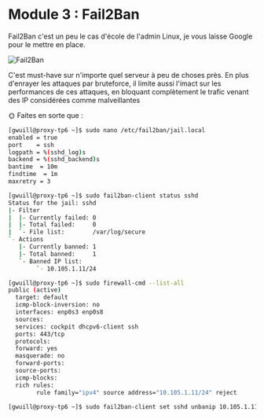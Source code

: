 # Module 3 : Fail2Ban

Fail2Ban c'est un peu le cas d'école de l'admin Linux, je vous laisse Google pour le mettre en place.

![Fail2Ban](./../pics/fail2ban.png)

C'est must-have sur n'importe quel serveur à peu de choses près. En plus d'enrayer les attaques par bruteforce, il limite aussi l'imact sur les performances de ces attaques, en bloquant complètement le trafic venant des IP considérées comme malveillantes

🌞 Faites en sorte que :

```bash
[gwuill@proxy-tp6 ~]$ sudo nano /etc/fail2ban/jail.local
enabled = true
port    = ssh
logpath = %(sshd_log)s
backend = %(sshd_backend)s
bantime  = 10m
findtime  = 1m
maxretry = 3

```
```bash
[gwuill@proxy-tp6 ~]$ sudo fail2ban-client status sshd
Status for the jail: sshd
|- Filter
|  |- Currently failed: 0
|  |- Total failed:     0
|  `- File list:        /var/log/secure
`- Actions
   |- Currently banned: 1
   |- Total banned:     1
   `- Banned IP list:
        `- 10.105.1.11/24
```
```bash
[gwuill@proxy-tp6 ~]$ sudo firewall-cmd --list-all
public (active)
  target: default
  icmp-block-inversion: no
  interfaces: enp0s3 enp0s8
  sources:
  services: cockpit dhcpv6-client ssh
  ports: 443/tcp
  protocols:
  forward: yes
  masquerade: no
  forward-ports:
  source-ports:
  icmp-blocks:
  rich rules:
        rule family="ipv4" source address="10.105.1.11/24" reject
```
```bash
[gwuill@proxy-tp6 ~]$ sudo fail2ban-client set sshd unbanip 10.105.1.11
```